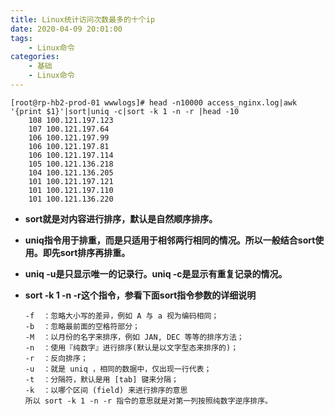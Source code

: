 ```yaml
---
title: Linux统计访问次数最多的十个ip
date: 2020-04-09 20:01:00
tags:
    - Linux命令
categories:
    - 基础
    - Linux命令
---
```


```shell
[root@rp-hb2-prod-01 wwwlogs]# head -n10000 access_nginx.log|awk '{print $1}'|sort|uniq -c|sort -k 1 -n -r |head -10
    108 100.121.197.123
    107 100.121.197.64
    106 100.121.197.99
    106 100.121.197.81
    106 100.121.197.114
    105 100.121.136.218
    104 100.121.136.205
    101 100.121.197.121
    101 100.121.197.110
    101 100.121.136.220
```



- **sort就是对内容进行排序，默认是自然顺序排序。**

- **uniq指令用于排重，而是只适用于相邻两行相同的情况。所以一般结合sort使用。即先sort排序再排重。**

- **uniq -u是只显示唯一的记录行。uniq -c是显示有重复记录的情况。**

- **sort -k 1 -n -r这个指令，参看下面sort指令参数的详细说明**

  ```shell
  -f  ：忽略大小写的差异，例如 A 与 a 视为编码相同；
  -b  ：忽略最前面的空格符部分；
  -M  ：以月份的名字来排序，例如 JAN, DEC 等等的排序方法；
  -n  ：使用『纯数字』进行排序(默认是以文字型态来排序的)；
  -r  ：反向排序；
  -u  ：就是 uniq ，相同的数据中，仅出现一行代表；
  -t  ：分隔符，默认是用 [tab] 键来分隔；
  -k  ：以哪个区间 (field) 来进行排序的意思
  所以 sort -k 1 -n -r 指令的意思就是对第一列按照纯数字逆序排序。
  ```

  

